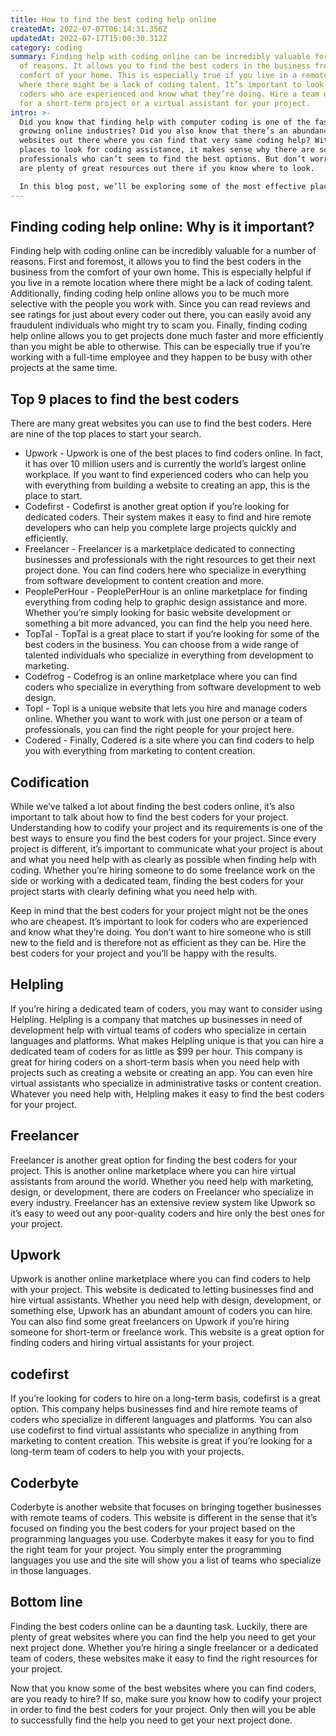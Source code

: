 ```yaml
---
title: How to find the best coding help online
createdAt: 2022-07-07T06:14:31.356Z
updatedAt: 2022-07-17T15:00:30.312Z
category: coding
summary: Finding help with coding online can be incredibly valuable for a number
  of reasons. It allows you to find the best coders in the business from the
  comfort of your home. This is especially true if you live in a remote location
  where there might be a lack of coding talent. It’s important to look for
  coders who are experienced and know what they’re doing. Hire a team of coders
  for a short-term project or a virtual assistant for your project.
intro: >-
  Did you know that finding help with computer coding is one of the fastest
  growing online industries? Did you also know that there’s an abundance of
  websites out there where you can find that very same coding help? With so many
  places to look for coding assistance, it makes sense why there are so many
  professionals who can’t seem to find the best options. But don’t worry! There
  are plenty of great resources out there if you know where to look. 

  In this blog post, we’ll be exploring some of the most effective places online to find the best coder helpers. These platforms make it easy for coders to connect and collaborate while also enabling companies and individuals to find top-notch virtual assistants when they need them most. So what are you waiting for? Keep reading and discover your new favorite places to get coding help today!
---
```


## Finding coding help online: Why is it important?

Finding help with coding online can be incredibly valuable for a number of reasons. First and foremost, it allows you to find the best coders in the business from the comfort of your own home. This is especially helpful if you live in a remote location where there might be a lack of coding talent. Additionally, finding coding help online allows you to be much more selective with the people you work with. Since you can read reviews and see ratings for just about every coder out there, you can easily avoid any fraudulent individuals who might try to scam you. Finally, finding coding help online allows you to get projects done much faster and more efficiently than you might be able to otherwise. This can be especially true if you’re working with a full-time employee and they happen to be busy with other projects at the same time.

## Top 9 places to find the best coders

There are many great websites you can use to find the best coders. Here are nine of the top places to start your search.

- Upwork - Upwork is one of the best places to find coders online. In fact, it has over 10 million users and is currently the world’s largest online workplace. If you want to find experienced coders who can help you with everything from building a website to creating an app, this is the place to start.
- Codefirst - Codefirst is another great option if you’re looking for dedicated coders. Their system makes it easy to find and hire remote developers who can help you complete large projects quickly and efficiently.
- Freelancer - Freelancer is a marketplace dedicated to connecting businesses and professionals with the right resources to get their next project done. You can find coders here who specialize in everything from software development to content creation and more.
- PeoplePerHour - PeoplePerHour is an online marketplace for finding everything from coding help to graphic design assistance and more. Whether you’re simply looking for basic website development or something a bit more advanced, you can find the help you need here.
- TopTal - TopTal is a great place to start if you’re looking for some of the best coders in the business. You can choose from a wide range of talented individuals who specialize in everything from development to marketing.
- Codefrog - Codefrog is an online marketplace where you can find coders who specialize in everything from software development to web design.
- Topl - Topl is a unique website that lets you hire and manage coders online. Whether you want to work with just one person or a team of professionals, you can find the right people for your project here.
- Codered - Finally, Codered is a site where you can find coders to help you with everything from marketing to content creation.

## Codification

While we’ve talked a lot about finding the best coders online, it’s also important to talk about how to find the best coders for your project. Understanding how to codify your project and its requirements is one of the best ways to ensure you find the best coders for your project. Since every project is different, it’s important to communicate what your project is about and what you need help with as clearly as possible when finding help with coding. Whether you’re hiring someone to do some freelance work on the side or working with a dedicated team, finding the best coders for your project starts with clearly defining what you need help with.

Keep in mind that the best coders for your project might not be the ones who are cheapest. It’s important to look for coders who are experienced and know what they’re doing. You don’t want to hire someone who is still new to the field and is therefore not as efficient as they can be. Hire the best coders for your project and you’ll be happy with the results.

## Helpling

If you’re hiring a dedicated team of coders, you may want to consider using Helpling. Helpling is a company that matches up businesses in need of development help with virtual teams of coders who specialize in certain languages and platforms. What makes Helpling unique is that you can hire a dedicated team of coders for as little as $99 per hour. This company is great for hiring coders on a short-term basis when you need help with projects such as creating a website or creating an app. You can even hire virtual assistants who specialize in administrative tasks or content creation. Whatever you need help with, Helpling makes it easy to find the best coders for your project.

## Freelancer

Freelancer is another great option for finding the best coders for your project. This is another online marketplace where you can hire virtual assistants from around the world. Whether you need help with marketing, design, or development, there are coders on Freelancer who specialize in every industry.
Freelancer has an extensive review system like Upwork so it’s easy to weed out any poor-quality coders and hire only the best ones for your project.

## Upwork

Upwork is another online marketplace where you can find coders to help with your project. This website is dedicated to letting businesses find and hire virtual assistants. Whether you need help with design, development, or something else, Upwork has an abundant amount of coders you can hire.
You can also find some great freelancers on Upwork if you’re hiring someone for short-term or freelance work. This website is a great option for finding coders and hiring virtual assistants for your project.

## codefirst

If you’re looking for coders to hire on a long-term basis, codefirst is a great option. This company helps businesses find and hire remote teams of coders who specialize in different languages and platforms.
You can also use codefirst to find virtual assistants who specialize in anything from marketing to content creation. This website is great if you’re looking for a long-term team of coders to help you with your projects.

## Coderbyte

Coderbyte is another website that focuses on bringing together businesses with remote teams of coders. This website is different in the sense that it’s focused on finding you the best coders for your project based on the programming languages you use.
Coderbyte makes it easy for you to find the right team for your project. You simply enter the programming languages you use and the site will show you a list of teams who specialize in those languages.

## Bottom line

Finding the best coders online can be a daunting task. Luckily, there are plenty of great websites where you can find the help you need to get your next project done. Whether you’re hiring a single freelancer or a dedicated team of coders, these websites make it easy to find the right resources for your project.

Now that you know some of the best websites where you can find coders, are you ready to hire? If so, make sure you know how to codify your project in order to find the best coders for your project. Only then will you be able to successfully find the help you need to get your next project done.
